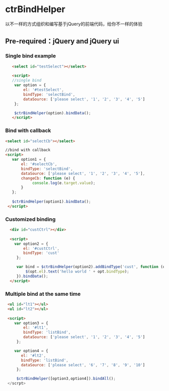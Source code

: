 # ctrBindHelper
以不一样的方式组织和编写基于jQuery的前端代码，给你不一样的体验
## Pre-required：jQuery and jQuery ui
### Single bind example
```html
   <select id="testSelect"></select>
   
   <script>
   //single bind
    var option = {
        el: '#testSelect',
        bindType: 'selectBind',
        dataSource: ['please select', '1', '2', '3', '4', '5']
    };

    $ctrBindHelper(option).bindData();
   </script>
```

### Bind with callback
```html
<select id="selectCb"></select>

//bind with callback
<script>
   var option1 = {
       el: '#selectCb',
       bindType: 'selectBind',
       dataSource: ['please select', '1', '2', '3', '4', '5'],
       changeCb: function (e) {
            console.log(e.target.value);
       }
   };
   
   $ctrBindHelper(option1).bindData();
 </script>
```
### Customized binding
```html
  <div id="custCtrl"></div>
  
  <script>
    var option2 = {
        el: '#custCtrl',
        bindType: 'cust'
     };

     var bind = $ctrBindHelper(option2).addBindType('cust', function (opt) {
         $(opt.el).text('hello world ' + opt.bindType);
     }).bindData();
  </script>
```

### Multiple bind at the same time
```html
 <ul id="lt1"></ul>
 <ul id="lt2"></ul>
 
 <script>
    var option3 = {
        el: '#lt1',
        bindType: 'listBind',
        dataSource: ['please select', '1', '2', '3', '4', '5']
     };

    var option4 = {
       el: '#lt2',
       bindType: 'listBind',
       dataSource: ['please select', '6', '7', '8', '9', '10']
     };

     $ctrBindHelper([option3,option4]).bindAll();
 </scrpt>
```
